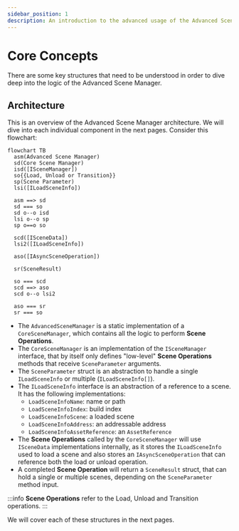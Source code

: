 ```yaml
---
sidebar_position: 1
description: An introduction to the advanced usage of the Advanced Scene Manager.
---
```


# Core Concepts

There are some key structures that need to be understood in order to dive deep into the logic of the Advanced Scene Manager.

## Architecture

This is an overview of the Advanced Scene Manager architecture. We will dive into each individual component in the next pages.
Consider this flowchart:

```mermaid
flowchart TB
  asm(Advanced Scene Manager)
  sd(Core Scene Manager)
  isd([ISceneManager])
  so{{Load, Unload or Transition}}
  sp(Scene Parameter)
  lsi([ILoadSceneInfo])

  asm ==> sd
  sd === so
  sd o--o isd
  lsi o--o sp
  sp o==o so

  scd([ISceneData])
  lsi2([ILoadSceneInfo])

  aso([IAsyncSceneOperation])

  sr(SceneResult)

  so === scd
  scd ==> aso
  scd o--o lsi2

  aso === sr
  sr === so
```

- The `AdvancedSceneManager` is a static implementation of a `CoreSceneManager`, which contains all the logic to perform **Scene Operations**.
- The `CoreSceneManager` is an implementation of the `ISceneManager` interface, that by itself only defines "low-level" **Scene Operations** methods that receive `SceneParameter` arguments.
- The `SceneParameter` struct is an abstraction to handle a single `ILoadSceneInfo` or multiple (`ILoadSceneInfo[]`).
- The `ILoadSceneInfo` interface is an abstraction of a reference to a scene. It has the following implementations:
  - `LoadSceneInfoName`: name or path
  - `LoadSceneInfoIndex`: build index
  - `LoadSceneInfoScene`: a loaded scene
  - `LoadSceneInfoAddress`: an addressable address
  - `LoadSceneInfoAssetReference`: an `AssetReference`
- The **Scene Operations** called by the `CoreSceneManager` will use `ISceneData` implementations internally, as it stores the `ILoadSceneInfo` used to load a scene and also stores an `IAsyncSceneOperation` that can reference both the load or unload operation.
- A completed **Scene Operation** will return a `SceneResult` struct, that can hold a single or multiple scenes, depending on the `SceneParameter` method input.

:::info
**Scene Operations** refer to the Load, Unload and Transition operations.
:::

We will cover each of these structures in the next pages.